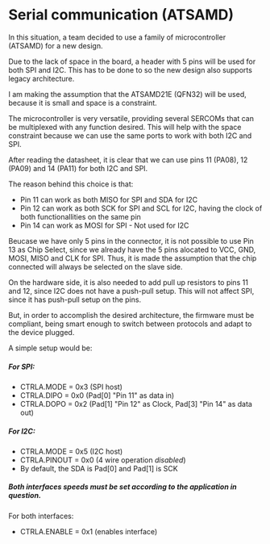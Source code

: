 # Serial communication (ATSAMD)

In this situation, a team decided to use a family of microcontroller (ATSAMD) for a new design.

Due to the lack of space in the board, a header with 5 pins will be used for both SPI and I2C. This has to be done to so the new design also supports legacy architecture.

I am making the assumption that the ATSAMD21E (QFN32) will be used, because it is small and space is a constraint.

The microcontroller is very versatile, providing several SERCOMs that can be multiplexed with any function desired. This will help with the space constraint because we can use the same ports to work with both I2C and SPI.

After reading the datasheet, it is clear that we can use pins 11 (PA08), 12 (PA09) and 14 (PA11) for both I2C and SPI.

The reason behind this choice is that:

- Pin 11 can work as both MISO for SPI and SDA for I2C
- Pin 12 can work as both SCK for SPI and SCL for I2C, having the clock of both functionallities on the same pin
- Pin 14 can work as MOSI for SPI - Not used for I2C

Beucase we have only 5 pins in the connector, it is not possible to use Pin 13 as Chip Select, since we already have the 5 pins alocated to VCC, GND, MOSI, MISO and CLK for SPI. Thus, it is made the assumption that the chip connected will always be selected on the slave side.

On the hardware side, it is also needed to add pull up resistors to pins 11 and 12, since I2C does not have a push-pull setup. This will not affect SPI, since it has push-pull setup on the pins.

But, in order to accomplish the desired architecture, the firmware must be compliant, being smart enough to switch between protocols and adapt to the device plugged.

A simple setup would be:

##### For SPI:
- CTRLA.MODE = 0x3 (SPI host)
- CTRLA.DIPO = 0x0 (Pad[0] "Pin 11" as data in)
- CTRLA.DOPO = 0x2 (Pad[1] "Pin 12" as Clock, Pad[3] "Pin 14" as data out)

##### For I2C:
- CTRLA.MODE = 0x5 (I2C host)
- CTRLA.PINOUT = 0x0 (4 wire operation *disabled*)
- By default, the SDA is Pad[0] and Pad[1] is SCK

##### Both interfaces speeds must be set according to the application in question.

For both interfaces:
- CTRLA.ENABLE = 0x1 (enables interface)
